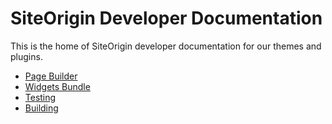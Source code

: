 # SiteOrigin Developer Documentation

This is the home of SiteOrigin developer documentation for our themes and plugins.

* [Page Builder](page-builder.md)
* [Widgets Bundle](widgets-bundle.md)
* [Testing](testing.md)
* [Building](building.md)
